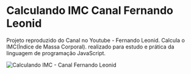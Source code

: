 # Calculando IMC Canal Fernando Leonid
 Projeto reproduzido do Canal no Youtube - Fernando Leonid. Calcula o IMC(Índice de Massa Corporal). realizado para estudo e prática da linguagem de programação JavaScript.
 
 ![Calculando IMC - Canal Fernando Leonid](https://user-images.githubusercontent.com/88866944/145737092-6db67295-dd1f-4a87-bcc2-f57ef1d7a59d.png)
